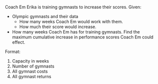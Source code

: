 Coach Em Erika is training gymnasts to increase their scores.
Given:

- Olympic gymnasts and their data
  - How many weeks Coach Em would work with them.
  - How much their score would increase.
- How many weeks Coach Em has for training gymnasts.
  Find the maximum cumulative increase in performance scores Coach Em could effect.

Format:

1. Capacity in weeks
2. Number of gymnasts
3. All gymnast costs
4. All gymnast returns
